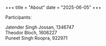 +++
title = "About" 
date = "2025-06-05" 
+++

Participants:

Jatender Singh Jossan, 1346747<br/>
Theodor Bloch, 1606227<br/>
Puneet Singh Roopra, 922971